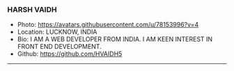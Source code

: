 ### HARSH VAIDH
- Photo: https://avatars.githubusercontent.com/u/78153996?v=4
- Location: LUCKNOW, INDIA
- Bio: I AM A WEB DEVELOPER FROM INDIA. I AM KEEN INTEREST IN FRONT END DEVELOPMENT.
- Github: https://github.com/HVAIDH5
***
